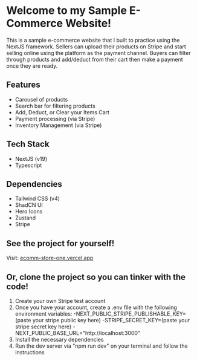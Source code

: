 # Welcome to my Sample E-Commerce Website!
This is a sample e-commerce website that I built to practice using the NextJS framework. Sellers can upload their products on Stripe and start selling online using the platform as the payment channel. Buyers can filter through products and add/deduct from their cart then make a payment once they are ready.

## Features
- Carousel of products
- Search bar for filtering products
- Add, Deduct, or Clear your Items Cart
- Payment processing (via Stripe)
- Inventory Management (via Stripe)

## Tech Stack
- NextJS (v19)
- Typescript

## Dependencies
- Tailwind CSS (v4)
- ShadCN UI
- Hero Icons
- Zustand
- Stripe

## See the project for yourself!

Visit:
[ecomm-store-one.vercel.app](ecomm-store-one.vercel.app)

## Or, clone the project so you can tinker with the code!

1. Create your own Stripe test account
2. Once you have your account, create a .env file with the following environment variables:
   -NEXT_PUBLIC_STRIPE_PUBLISHABLE_KEY=(paste your stripe public key here)
   -STRIPE_SECRET_KEY=(paste your stripe secret key here)
   -NEXT_PUBLIC_BASE_URL="http://localhost:3000"
3. Install the necessary dependencies
4. Run the dev server via "npm run dev" on your terminal and follow the instructions
